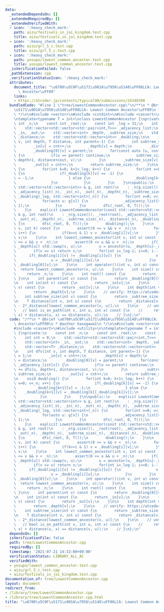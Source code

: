 ```yaml
---
data:
  _extendedDependsOn: []
  _extendedRequiredBy: []
  _extendedVerifiedWith:
  - icon: ':heavy_check_mark:'
    path: aizu/festivals_in_joi_kingdom.test.cpp
    title: aizu/festivals_in_joi_kingdom.test.cpp
  - icon: ':heavy_check_mark:'
    path: aizu/grl_5_c.test.cpp
    title: aizu/grl_5_c.test.cpp
  - icon: ':heavy_check_mark:'
    path: yosupo/lowest_common_ancestor.test.cpp
    title: yosupo/lowest_common_ancestor.test.cpp
  _isVerificationFailed: false
  _pathExtension: cpp
  _verificationStatusIcon: ':heavy_check_mark:'
  attributes:
    document_title: "\u6700\u5C0F\u5171\u901A\u7956\u5148\uFF08LCA: Lowest Common\
      \ Ancestor\uFF09"
    links:
    - https://atcoder.jp/contests/typical90/submissions/24348390
  bundledCode: "#line 1 \"tree/LowestCommonAncestor.cpp\"\n/**\n * @brief \u6700\u5C0F\
    \u5171\u901A\u7956\u5148\uFF08LCA: Lowest Common Ancestor\uFF09\n * @author hasegawa1\n\
    \ */\n\n#include <vector>\n#include <cstdint>\n#include <cassert>\n#include <utility>\n\
    \ntemplate<typename T = int>\nclass LowestCommonAncestor {\nprivate:\n    const\
    \ int _n;\n    const int _root;\n    const int _log = 31;\n    int cnt = 0;\n\
    \    std::vector<std::vector<std::pair<int,T>>> _adjacency_list;\n    std::vector<int>\
    \ _in, _out;\n    std::vector<int> _depth, _subtree_size;\n    std::vector<T>\
    \ _distance;\n    std::vector<std::vector<int>> _doubling;\n\n    int dfs(int\
    \ v, int depth, T distance, int parent=-1) {\n        int subtree_size = 1;\n\
    \        _in[v] = cnt++;\n        _depth[v] = depth;\n        _distance[v] = distance;\n\
    \        _doubling[0][v] = parent;\n        for(const auto [u, cost]: _adjacency_list[v])\
    \ {\n            if(u == parent) continue;\n            subtree_size += dfs(u,\
    \ depth+1, distance+cost, v);\n        }\n        _subtree_size[v] = subtree_size;\n\
    \        _out[v] = cnt++;\n        return subtree_size;\n    }\n\n    void doubling()\
    \ {\n        for(int k=0; k+1<_log; k++) {\n            for(int v=0; v<_n; v++)\
    \ {\n                if(_doubling[k][v] == -1) {\n                    _doubling[k+1][v]\
    \ = -1;\n                } else {\n                    _doubling[k+1][v] = _doubling[k][_doubling[k][v]];\n\
    \                }\n            }\n        }\n    }\n\npublic:\n    explicit LowestCommonAncestor(const\
    \ std::vector<std::vector<int>> & g, int root)\n    : _n(g.size()), _root(root),\
    \ _adjacency_list(_n), _in(_n), _out(_n), _depth(_n), _subtree_size(_n), _distance(_n),\
    \ _doubling(_log, std::vector<int>(_n)) {\n        for(int v=0; v<_n; v++) {\n\
    \            for(auto u: g[v]) {\n                _adjacency_list[v].emplace_back(u,\
    \ 1);\n            }\n        }\n        dfs(_root, 0, T());\n        doubling();\n\
    \    }\n    explicit LowestCommonAncestor(const std::vector<std::vector<std::pair<int,T>>>\
    \ & g, int root)\n    : _n(g.size()), _root(root), _adjacency_list(g), _in(_n),\
    \ _out(_n), _depth(_n), _subtree_size(_n), _distance(_n), _doubling(_log, std::vector<int>(_n))\
    \ {\n        dfs(_root, 0, T());\n        doubling();\n    }\n\n    int ancestor(int\
    \ v, int k) const {\n        assert(0 <= v && v < _n);\n        for(int i=0; i<_log;\
    \ i++) {\n            if(k>>i & 1) v = _doubling[i][v];\n        }\n        return\
    \ v;\n    }\n\n    int lowest_common_ancestor(int v, int u) const {\n        assert(0\
    \ <= v && v < _n);\n        assert(0 <= u && u < _n);\n        if(_depth[v] >\
    \ _depth[u]) std::swap(v, u);\n        u = ancestor(u, _depth[u]-_depth[v]);\n\
    \        if(v == u) return v;\n        for(int i=_log-1; i>=0; i--) {\n      \
    \      if(_doubling[i][v] != _doubling[i][u]) {\n                v = _doubling[i][v];\n\
    \                u = _doubling[i][u];\n            }\n        }\n        return\
    \ _doubling[0][v];\n    }\n\n    int operator()(int v, int u) const {\n      \
    \  return lowest_common_ancestor(v, u);\n    }\n\n    int size() const {\n   \
    \     return _n;\n    }\n\n    int root() const {\n        return _root;\n   \
    \ }\n\n    int parent(int v) const {\n        return _doubling[0][v];\n    }\n\
    \n    int in(int v) const {\n        return _in[v];\n    }\n\n    int out(int\
    \ v) const {\n        return _out[v];\n    }\n\n    int depth(int v) const {\n\
    \        return _depth[v];\n    }\n\n    // verify: https://atcoder.jp/contests/typical90/submissions/24348390\n\
    \    int subtree_size(int v) const {\n        return _subtree_size[v];\n    }\n\
    \n    T distance(int v, int u) const {\n        return _distance[v] + _distance[u]\
    \ - 2*_distance[lowest_common_ancestor(v, u)];\n    }\n\n    // unverified\n \
    \   // bool is_on_path(int v, int u, int x) const {\n    //     return (distance(v,\
    \ x) + distance(u, x) == distance(v, u));\n    // }\n};\n"
  code: "/**\n * @brief \u6700\u5C0F\u5171\u901A\u7956\u5148\uFF08LCA: Lowest Common\
    \ Ancestor\uFF09\n * @author hasegawa1\n */\n\n#include <vector>\n#include <cstdint>\n\
    #include <cassert>\n#include <utility>\n\ntemplate<typename T = int>\nclass LowestCommonAncestor\
    \ {\nprivate:\n    const int _n;\n    const int _root;\n    const int _log = 31;\n\
    \    int cnt = 0;\n    std::vector<std::vector<std::pair<int,T>>> _adjacency_list;\n\
    \    std::vector<int> _in, _out;\n    std::vector<int> _depth, _subtree_size;\n\
    \    std::vector<T> _distance;\n    std::vector<std::vector<int>> _doubling;\n\
    \n    int dfs(int v, int depth, T distance, int parent=-1) {\n        int subtree_size\
    \ = 1;\n        _in[v] = cnt++;\n        _depth[v] = depth;\n        _distance[v]\
    \ = distance;\n        _doubling[0][v] = parent;\n        for(const auto [u, cost]:\
    \ _adjacency_list[v]) {\n            if(u == parent) continue;\n            subtree_size\
    \ += dfs(u, depth+1, distance+cost, v);\n        }\n        _subtree_size[v] =\
    \ subtree_size;\n        _out[v] = cnt++;\n        return subtree_size;\n    }\n\
    \n    void doubling() {\n        for(int k=0; k+1<_log; k++) {\n            for(int\
    \ v=0; v<_n; v++) {\n                if(_doubling[k][v] == -1) {\n           \
    \         _doubling[k+1][v] = -1;\n                } else {\n                \
    \    _doubling[k+1][v] = _doubling[k][_doubling[k][v]];\n                }\n \
    \           }\n        }\n    }\n\npublic:\n    explicit LowestCommonAncestor(const\
    \ std::vector<std::vector<int>> & g, int root)\n    : _n(g.size()), _root(root),\
    \ _adjacency_list(_n), _in(_n), _out(_n), _depth(_n), _subtree_size(_n), _distance(_n),\
    \ _doubling(_log, std::vector<int>(_n)) {\n        for(int v=0; v<_n; v++) {\n\
    \            for(auto u: g[v]) {\n                _adjacency_list[v].emplace_back(u,\
    \ 1);\n            }\n        }\n        dfs(_root, 0, T());\n        doubling();\n\
    \    }\n    explicit LowestCommonAncestor(const std::vector<std::vector<std::pair<int,T>>>\
    \ & g, int root)\n    : _n(g.size()), _root(root), _adjacency_list(g), _in(_n),\
    \ _out(_n), _depth(_n), _subtree_size(_n), _distance(_n), _doubling(_log, std::vector<int>(_n))\
    \ {\n        dfs(_root, 0, T());\n        doubling();\n    }\n\n    int ancestor(int\
    \ v, int k) const {\n        assert(0 <= v && v < _n);\n        for(int i=0; i<_log;\
    \ i++) {\n            if(k>>i & 1) v = _doubling[i][v];\n        }\n        return\
    \ v;\n    }\n\n    int lowest_common_ancestor(int v, int u) const {\n        assert(0\
    \ <= v && v < _n);\n        assert(0 <= u && u < _n);\n        if(_depth[v] >\
    \ _depth[u]) std::swap(v, u);\n        u = ancestor(u, _depth[u]-_depth[v]);\n\
    \        if(v == u) return v;\n        for(int i=_log-1; i>=0; i--) {\n      \
    \      if(_doubling[i][v] != _doubling[i][u]) {\n                v = _doubling[i][v];\n\
    \                u = _doubling[i][u];\n            }\n        }\n        return\
    \ _doubling[0][v];\n    }\n\n    int operator()(int v, int u) const {\n      \
    \  return lowest_common_ancestor(v, u);\n    }\n\n    int size() const {\n   \
    \     return _n;\n    }\n\n    int root() const {\n        return _root;\n   \
    \ }\n\n    int parent(int v) const {\n        return _doubling[0][v];\n    }\n\
    \n    int in(int v) const {\n        return _in[v];\n    }\n\n    int out(int\
    \ v) const {\n        return _out[v];\n    }\n\n    int depth(int v) const {\n\
    \        return _depth[v];\n    }\n\n    // verify: https://atcoder.jp/contests/typical90/submissions/24348390\n\
    \    int subtree_size(int v) const {\n        return _subtree_size[v];\n    }\n\
    \n    T distance(int v, int u) const {\n        return _distance[v] + _distance[u]\
    \ - 2*_distance[lowest_common_ancestor(v, u)];\n    }\n\n    // unverified\n \
    \   // bool is_on_path(int v, int u, int x) const {\n    //     return (distance(v,\
    \ x) + distance(u, x) == distance(v, u));\n    // }\n};\n"
  dependsOn: []
  isVerificationFile: false
  path: tree/LowestCommonAncestor.cpp
  requiredBy: []
  timestamp: '2021-07-21 14:32:00+09:00'
  verificationStatus: LIBRARY_ALL_AC
  verifiedWith:
  - yosupo/lowest_common_ancestor.test.cpp
  - aizu/grl_5_c.test.cpp
  - aizu/festivals_in_joi_kingdom.test.cpp
documentation_of: tree/LowestCommonAncestor.cpp
layout: document
redirect_from:
- /library/tree/LowestCommonAncestor.cpp
- /library/tree/LowestCommonAncestor.cpp.html
title: "\u6700\u5C0F\u5171\u901A\u7956\u5148\uFF08LCA: Lowest Common Ancestor\uFF09"
---
```

